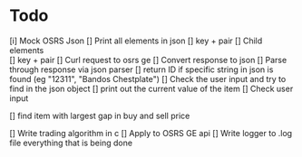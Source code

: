 # Todo 
[i] Mock OSRS Json
[] Print all elements in json
    [] key + pair
    [] Child elements   
        []  key + pair
[] Curl request to osrs ge
    [] Convert response to json
[] Parse through response via json parser
[] return ID if specific string in json is found (eg "12311", "Bandos Chestplate")
[] Check the user input and try to find in the json object
[] print out the current value of the item
[] Check user input

[] find item with largest gap in buy and sell price

[] Write trading algorithm in c
[] Apply to OSRS GE api
[] Write logger to .log file everything that is being done
